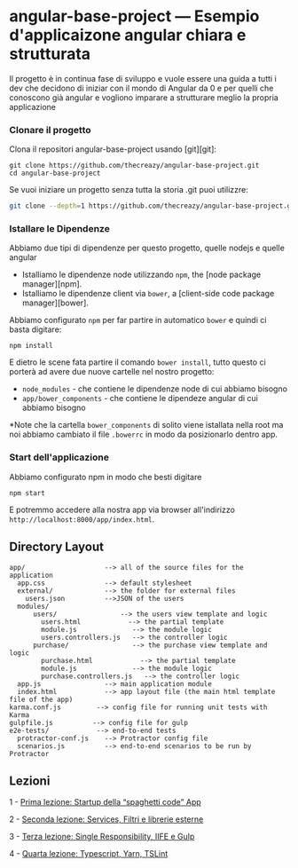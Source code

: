 # angular-base-project — Esempio d'applicaizone angular chiara e strutturata
Il progetto è in continua fase di sviluppo e vuole essere una guida a tutti i dev che decidono di iniziar con il mondo di Angular da 0 e per quelli che conoscono già angular e vogliono imparare a strutturare meglio la propria applicazione

### Clonare il progetto

Clona il repositori angular-base-project usando [git][git]:

```
git clone https://github.com/thecreazy/angular-base-project.git
cd angular-base-project
```

Se vuoi iniziare un progetto senza tutta la storia .git puoi utilizzre:

```bash
git clone --depth=1 https://github.com/thecreazy/angular-base-project.git <your-project-name>
```

### Istallare le Dipendenze 

Abbiamo due tipi di dipendenze per questo progetto, quelle nodejs e quelle angular

* Istalliamo le dipendenze node utilizzando `npm`, the [node package manager][npm].
* Istalliamo le dipendenze client via `bower`, a [client-side code package manager][bower].

Abbiamo configurato `npm` per far partire in automatico  `bower` e quindi ci basta digitare:

```
npm install
```

E dietro le scene fata partire il comando `bower install`, tutto questo ci porterà ad avere due nuove cartelle nel nostro progetto:

* `node_modules` - che contiene le dipendenze node di cui abbiamo bisogno
* `app/bower_components` - che contiene le dipendeze angular di cui abbiamo bisogno

*Note che la cartella `bower_components` di solito viene istallata nella root ma noi abbiamo cambiato il file `.bowerrc` in modo da posizionarlo dentro app.

### Start dell'applicazione

Abbiamo configurato npm in modo che besti digitare

```
npm start
```

E potremmo accedere alla nostra app via browser all'indirizzo `http://localhost:8000/app/index.html`.



## Directory Layout

```
app/                    --> all of the source files for the application
  app.css               --> default stylesheet
  external/             --> the folder for external files
    users.json          -->JSON of the users
  modules/
      users/                --> the users view template and logic
        users.html            --> the partial template
        module.js              --> the module logic
        users.controllers.js   --> the controller logic
      purchase/                --> the purchase view template and logic
        purchase.html            --> the partial template
        module.js              --> the module logic
        purchase.controllers.js   --> the controller logic
  app.js                --> main application module
  index.html            --> app layout file (the main html template file of the app)
karma.conf.js         --> config file for running unit tests with Karma
gulpfile.js          --> config file for gulp
e2e-tests/            --> end-to-end tests
  protractor-conf.js    --> Protractor config file
  scenarios.js          --> end-to-end scenarios to be run by Protractor
```

## Lezioni
 1 - [Prima lezione: Startup della “spaghetti code” App](https://canellariccardo.it/angularjs-creare-un-applicazione-passo-dopo-passo-1deg-step/)
 
 2 - [Seconda lezione: Services, Filtri e librerie esterne](https://canellariccardo.it/angularjs-creare-un-applicazione-passo-dopo-passo-2deg-step/)

 3 - [Terza lezione: Single Responsibility, IIFE e Gulp](https://canellariccardo.it/angularjs-creare-un-applicazione-passo-dopo-passo-3deg-step/)
 
 4 - [Quarta lezione: Typescript, Yarn, TSLint](https://canellariccardo.it/angularjs-creare-un-applicazione-passo-dopo-passo-4deg-step/)
